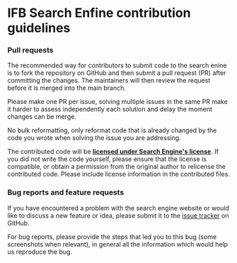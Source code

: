 # IFB Search Enfine contribution guidelines

### Pull requests

The recommended way for contributors to submit code to the search enine is to fork the repository on GitHub and then submit a pull request (PR) after committing the changes. The maintainers will then review the request before it is merged into the main branch.

Please make one PR per issue, solving multiple issues in the same PR make it harder to assess independently each solution and delay the moment changes can be merge.

No bulk reformatting, only reformat code that is already changed by the code you wrote when solving the issue you are addressing.

The contributed code will be [**licensed under Search Engine's license**](https://github.com/IFB-Interop/Search-Engine/msater/LICENSE).
If you did not write the code yourself, please ensure that the license is compatible, or obtain a permission from the original author to relicense the contributed code.
Please include license information in the contributed files. 

### Bug reports and feature requests

If you have encountered a problem with the search engine website or would like to discuss a new feature or idea, please submit it to the [issue tracker](https://github.com/IFB-Interop/Search-Engine/issues) on GitHub.

For bug reports, please provide the steps that led you to this bug (some screenshots when relevant), in general all the information which would help us reproduce the bug.
